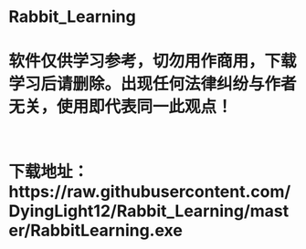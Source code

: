 # Rabbit_Learning
<h1>软件仅供学习参考，切勿用作商用，下载学习后请删除。出现任何法律纠纷与作者无关，使用即代表同一此观点！<h1><br>
下载地址：https://raw.githubusercontent.com/DyingLight12/Rabbit_Learning/master/RabbitLearning.exe
